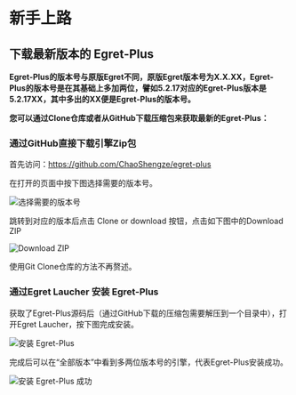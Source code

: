 # 新手上路

## 下载最新版本的 Egret-Plus
**Egret-Plus的版本号与原版Egret不同，原版Egret版本号为X.X.XX，Egret-Plus的版本号是在其基础上多加两位，譬如5.2.17对应的Egret-Plus版本是5.2.17XX，其中多出的XX便是Egret-Plus的版本号。**  

**您可以通过Clone仓库或者从GitHub下载压缩包来获取最新的Egret-Plus：**

### 通过GitHub直接下载引擎Zip包  
首先访问：https://github.com/ChaoShengze/egret-plus  

在打开的页面中按下图选择需要的版本号。  

![选择需要的版本号](https://github.com/ChaoShengze/egret-plus/raw/master/docs/amWiki/images/md/01/001/001.png "选择需要的版本号")  

跳转到对应的版本后点击 Clone or download 按钮，点击如下图中的Download ZIP  

![Download ZIP](https://github.com/ChaoShengze/egret-plus/raw/master/docs/amWiki/images/md/01/001/002.png "Download ZIP")  

使用Git Clone仓库的方法不再赘述。
### 通过Egret Laucher 安装 Egret-Plus
获取了Egret-Plus源码后（通过GitHub下载的压缩包需要解压到一个目录中），打开Egret Laucher，按下图完成安装。  

![安装 Egret-Plus](https://github.com/ChaoShengze/egret-plus/raw/master/docs/amWiki/images/md/01/001/003.png "安装 Egret-Plus")  

完成后可以在“全部版本”中看到多两位版本号的引擎，代表Egret-Plus安装成功。  

![安装 Egret-Plus 成功](https://github.com/ChaoShengze/egret-plus/raw/master/docs/amWiki/images/md/01/001/004.png "安装 Egret-Plus 成功")  